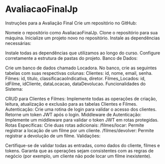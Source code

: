 # AvaliacaoFinalJp

Instruções para a Avaliação Final
Crie um repositório no GitHub:

Nomeie o repositório como AvaliacaoFinalJp.
Clone o repositório para sua máquina.
Inicialize um projeto novo no repositório.
Instale as dependências necessárias:

Instale todas as dependências que utilizamos ao longo do curso.
Configure corretamente a estrutura de pastas do projeto.
Banco de Dados:

Crie um banco de dados chamado Locadora.
No banco, crie as seguintes tabelas com suas respectivas colunas:
Clientes: id, nome, email, senha.
Filmes: id, titulo, classificacaoIndicativa, diretor.
Filmes_Locados: id, idFilme, idCliente, dataLocacao, dataDevolucao.
Funcionalidades do Sistema:

CRUD para Clientes e Filmes: Implemente todas as operações de criação, leitura, atualização e exclusão para as tabelas Clientes e Filmes.
Autenticação:
Crie uma rotina de login para validar o acesso dos clientes.
Retorne um token JWT após o login.
Middleware de Autenticação:
Implemente um middleware para validar o token JWT em rotas protegidas.
Rotas Específicas:
Crie duas rotas adicionais:
/filmes/locar: Permite registrar a locação de um filme por um cliente.
/filmes/devolver: Permite registrar a devolução de um filme.
Validações:

Certifique-se de validar todas as entradas, como dados do cliente, filmes e tokens.
Garanta que as operações sejam consistentes com as regras de negócio (por exemplo, um cliente não pode locar um filme inexistente).